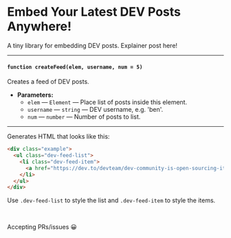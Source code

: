 # Embed Your Latest DEV Posts Anywhere!

A tiny library for embedding DEV posts. Explainer post here!

<hr>

#### `function createFeed(elem, username, num = 5)`

Creates a feed of DEV posts.

 * **Parameters:**
   * `elem` — `Element` — Place list of posts inside this element.
   * `username` — `string` — DEV username, e.g. 'ben'.
   * `num` — `number` — Number of posts to list.

<hr>

Generates HTML that looks like this:

```html
<div class="example">
  <ul class="dev-feed-list">
    <li class="dev-feed-item">
      <a href="https://dev.to/devteam/dev-community-is-open-sourcing-its-performance-metrics-via-skylight-221m">DEV Community Is Open-Sourcing Its Performance Metrics via Skylight</a>
    </li>
  </ul>
</div>
```

Use `.dev-feed-list` to style the list and `.dev-feed-item` to style the items.

<br>

Accepting PRs/issues 😀
